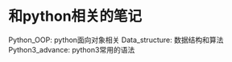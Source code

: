 # 和python相关的笔记  

Python_OOP: python面向对象相关
Data_structure: 数据结构和算法  
Python3_advance: python3常用的语法
  

